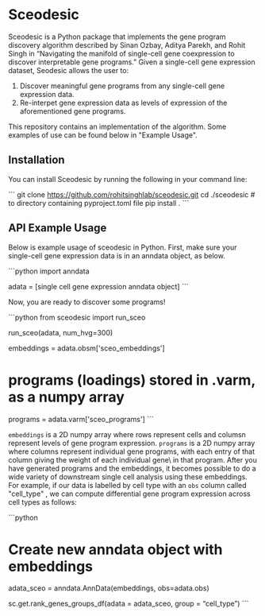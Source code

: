 
# Sceodesic

Sceodesic is a Python package that implements the gene program discovery algorithm described by Sinan Ozbay, Aditya Parekh, and Rohit Singh in “Navigating the manifold of single-cell gene coexpression to discover interpretable gene programs.” Given a single-cell gene expression dataset, Seodesic allows the user to:
1. Discover meaningful gene programs from any single-cell gene expression data.
2. Re-interpet gene expression data as levels of expression of the aforementioned gene programs. 

This repository contains an implementation of the algorithm.  Some examples of use can be found below in "Example Usage".

## Installation

You can install Sceodesic by running the following in your command line:

\```
git clone https://github.com/rohitsinghlab/sceodesic.git
cd ./sceodesic  # to directory containing pyproject.toml file 
pip install .
\```

## API Example Usage

Below is example usage of sceodesic in Python. First, make sure your single-cell gene expression data is in an anndata object, as below.

\```python
import anndata

adata = [single cell gene expression anndata object]
\```

Now, you are ready to discover some programs!

\```python
from sceodesic import run_sceo

run_sceo(adata, num_hvg=300)

embeddings = adata.obsm['sceo_embeddings']

# programs (loadings) stored in .varm, as a numpy array
programs = adata.varm['sceo_programs']
\```

`embeddings` is a 2D numpy array where rows represent cells and columsn represent levels of gene program expression. `programs` is a 2D numpy array where columns represent individual gene programs, with each entry of that column giving the weight of each individual gene\ in that program. After you have generated programs and the embeddings, it becomes possible to do a wide variety of downstream single cell analysis using these embeddings.  For example, if our data is labelled by cell type with an `obs` column called "cell_type" , we can compute differential gene program expression across cell types as follows:

\```python

# Create new anndata object with embeddings
adata_sceo = anndata.AnnData(embeddings, obs=adata.obs)

sc.get.rank_genes_groups_df(adata = adata_sceo, group = “cell_type”)
\```
